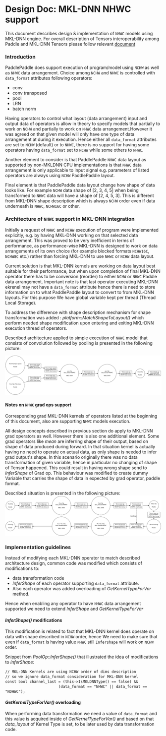 # Design Doc: MKL-DNN NHWC support

This document describes design & implementation of ``NHWC`` models using MKL-DNN engine. For overall
description of Tensors interoperability among Paddle and MKL-DNN Tensors please follow relevant [document](../data_transformation/data_transform.md)

### Introduction

PaddlePaddle does support execution of program/model using ``NCHW`` as well as ``NHWC`` data arrangement.
Choice among ``NCHW`` and ``NHWC`` is controlled with ``data_format`` attributes following operators:
* conv
* conv transposed
* pool
* LRN
* batch norm

Having operators to control what layout (data arrangement) input and output data of operators is allow
in theory to specify models that partially to work on ``NCHW`` and partially to work on ``NHWC`` data arrangement.However it was agreed on that given model will only have one type of data arrangement at during it execution. 
Hence either all ``data_format`` attributes are set to ``NCHW`` (default) or to ``NHWC``, there is no support
for having some operators having ``data_format`` set to ``NCHW`` while some others to ``NHWC``.

Another element to consider is that PaddlePaddle ``NHWC`` data layout as supported by non-MKLDNN CPU implementations is that ``NHWC`` data arrangement is only applicable to input signal e.g. parameters of listed operators are
always using ``NCHW`` PaddlePaddle layout.

Final element is that PaddlePaddle data layout change how shape of data looks like. For example ``NCHW`` data shape of [2, 3, 4, 5] when being transformed to ``NHWC`` data will have a shape of [2, 4, 5, 3]. This is different from MKL-DNN shape description which is always ``NCHW`` order even if data underneath is ``NHWC``, ``NCHW16C`` or other.

### Architecture of ``NHWC`` support in MKL-DNN integration

Initially a request of ``NHWC`` and ``NCHW`` execution of program were implemented explicitly, e.g. by having MKL-DNN working on that selected data arrangement. This was proved to be very inefficient in terms of performance, as
performance-wise MKL-DNN is designed to work on data arrangements of its own choice (for example blocked formats ``NCHW16C``, ``NCHW8C`` etc.) rather than forcing MKL-DNN to use ``NHWC`` or ``NCHW`` data layout. 

Current solution is that MKL-DNN kernels are working on data layout best suitable for their performance, but
when upon completion of final MKL-DNN operator there has to be conversion (reorder) to either ``NCHW`` or ``NHWC`` Paddle data arrangement. Important note is that last operator executing MKL-DNN ekrenel may not have a ``data_format`` attribute hence there is need to store information on to what PaddlePaddle layout to convert to from MKL-DNN layouts. For this purpose We have global variable kept per thread (Thread Local Storage).

To address the difference with shape description mechanism for shape transformation was added : *platform::MatchShapeToLayout()* which perform needed shape modification upon entering and exiting MKL-DNN execution thread of operators. 

Described architecture applied to simple execution of ``NHWC`` model that consists of convolution followed by pooling is presented in the following picture:

![](images/nhwc.svg)


#### Notes on ``NHWC`` grad ops support

Corresponding grad MKL-DNN kernels of operators listed at the beginning of this document, also are supporting 
``NHWC`` models execution.

All design concepts described in previous section do apply to MKL-DNN grad operators as well. However there
is also one additional element. Some grad operators like *mean* are inferring shape of their output, based on
shape of data produced during forward. In that situation kernel is actually having no need to operate on actual data, as only shape is needed to infer grad output's shape. In this scenario originally there was no data transformation of given variable, hence in particular no changing of shape of Tensor happened. This could result in having wrong shape send to *InferShape* of Grad op. This behaviour was modified to create dummy Variable that carries the shape of data in expected by grad operator, paddle format.

Described situation is presented in the following picture:
![](images/nhwc-grad.svg)

### Implementation guidelines

Instead of modifying each MKL-DNN operator to match described architecture design, common code was modified which consists of modifications to:
* data transformation code
* *InferShape* of each operator supporting  ``data_format`` attribute. 
* Also each operator was added overloading of *GetKernelTypeForVar* method.

Hence when enabling any operator to have ``NHWC`` data arrangement supported we need to extend *InferShape* and *GetKernelTypeForVar*

#### *InferShape()* modifications
This modification is related to fact that MKL-DNN kernel does operate on data with shape described in ``NCHW`` 
order, hence We need to make sure that even if ``data_format`` is having value ``NHWC`` still ``Infershape`` will work on ``NCHW`` order.  

Snippet from *PoolOp::InferShape()* that illustrated the idea of modifications to *InferShape*:

    // MKL-DNN Kernels are using NCHW order of dims description
    // so we ignore data_format consideration for MKL-DNN kernel
    const bool channel_last = (this->IsMKLDNNType() == false) &&
                            (data_format == "NHWC" || data_format == "NDHWC");

#### *GetKernelTypeForVar()* overloading

When performing data transformation we need a value of ``data_format`` and this value is acquired
inside of *GetKernelTypeForVar()* and based on that *data_layout* of Kernel Type is set, to be later
used by data transformation code.













